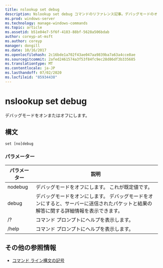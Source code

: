 ```yaml
---
title: nslookup set debug
description: Nslookup set debug コマンドのリファレンス記事。デバッグモードのオンとオフを切り替えます。
ms.prod: windows-server
ms.technology: manage-windows-commands
ms.topic: article
ms.assetid: b51e04e7-5f6f-4183-88bf-5628a506bdab
author: coreyp-at-msft
ms.author: coreyp
manager: dongill
ms.date: 10/16/2017
ms.openlocfilehash: 2c16bde1a702f43ae047aa9839ba7a63a4cce8ae
ms.sourcegitcommit: 2afed2461574a3f53f84fc9ec28d86df3b335685
ms.translationtype: MT
ms.contentlocale: ja-JP
ms.lasthandoff: 07/02/2020
ms.locfileid: "85934438"
---
```

# <a name="nslookup-set-debug"></a>nslookup set debug

デバッグモードをオンまたはオフにします。

## <a name="syntax"></a>構文

```
set [no]debug
```

### <a name="parameters"></a>パラメーター

| パラメーター | 説明 |
| ---------- | ---------- |
| nodebug | デバッグモードをオフにします。 これが既定値です。 |
| debug | デバッグモードをオンにします。 デバッグモードをオンにすると、サーバーに送信されたパケットと結果の解答に関する詳細情報を表示できます。 |
| /? | コマンド プロンプトにヘルプを表示します。 |
| /help | コマンド プロンプトにヘルプを表示します。 |

## <a name="additional-references"></a>その他の参照情報

- [コマンド ライン構文の記号](command-line-syntax-key.md)
